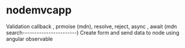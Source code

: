 # nodemvcapp



Validation
callback , prmoise (mdn), resolve, reject, async , await  (mdn search-----------------------)
Create form and send data to node using angular
observable
